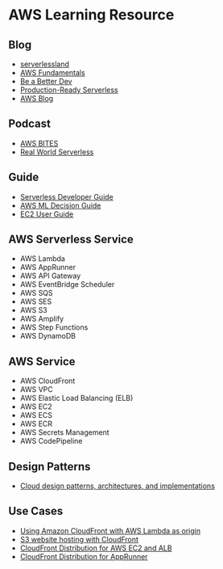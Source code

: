 # AWS Learning Resource

## Blog 
* [serverlessland](https://serverlessland.com)
* [AWS Fundamentals](https://blog.awsfundamentals.com)
* [Be a Better Dev](https://beabetterdev.com)
* [Production-Ready Serverless](https://productionreadyserverless.com/)
* [AWS Blog](https://aws.amazon.com/tw/blogs/aws/)

## Podcast
* [AWS BITES](https://awsbites.com)
* [Real World Serverless](https://realworldserverless.com)


## Guide
* [Serverless Developer Guide](https://docs.aws.amazon.com/serverless/latest/devguide/welcome.html)
* [AWS ML Decision Guide](https://docs.aws.amazon.com/decision-guides/latest/machine-learning-on-aws-how-to-choose/guide.html)
* [EC2 User Guide](https://docs.aws.amazon.com/AWSEC2/latest/UserGuide/concepts.html)

## AWS Serverless Service

* AWS Lambda
* AWS AppRunner
* AWS API Gateway
* AWS EventBridge Scheduler
* AWS SQS
* AWS SES
* AWS S3
* AWS Amplify
* AWS Step Functions
* AWS DynamoDB  

## AWS Service

* AWS CloudFront
* AWS VPC
* AWS Elastic Load Balancing (ELB)
* AWS EC2
* AWS ECS
* AWS ECR
* AWS Secrets Management
* AWS CodePipeline


## Design Patterns
* [Cloud design patterns, architectures, and implementations](https://docs.aws.amazon.com/prescriptive-guidance/latest/cloud-design-patterns/introduction.html)

## Use Cases

* [Using Amazon CloudFront with AWS Lambda as origin](https://aws.amazon.com/tw/blogs/networking-and-content-delivery/using-amazon-cloudfront-with-aws-lambda-as-origin-to-accelerate-your-web-applications/)
* [S3 website hosting with CloudFront](https://cduser.com/how-to-host-a-static-website-using-aws-s3-and-cloudfront/)
* [CloudFront Distribution for AWS EC2 and ALB](https://www.stormit.cloud/blog/cloudfront-distribution-for-amazon-ec2-alb/)
* [CloudFront Distribution for AppRunner](https://davidpallmann.hashnode.dev/hello-cloudfront)
